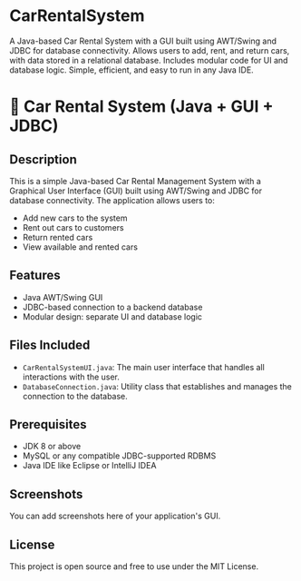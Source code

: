 # CarRentalSystem
A Java-based Car Rental System with a GUI built using AWT/Swing and JDBC for database connectivity. Allows users to add, rent, and return cars, with data stored in a relational database. Includes modular code for UI and database logic. Simple, efficient, and easy to run in any Java IDE.
# 🚗 Car Rental System (Java + GUI + JDBC)

## Description

This is a simple Java-based Car Rental Management System with a Graphical User Interface (GUI) built using AWT/Swing and JDBC for database connectivity. The application allows users to:

- Add new cars to the system
- Rent out cars to customers
- Return rented cars
- View available and rented cars

## Features

- Java AWT/Swing GUI
- JDBC-based connection to a backend database
- Modular design: separate UI and database logic

## Files Included

- `CarRentalSystemUI.java`: The main user interface that handles all interactions with the user.
- `DatabaseConnection.java`: Utility class that establishes and manages the connection to the database.

## Prerequisites

- JDK 8 or above
- MySQL or any compatible JDBC-supported RDBMS
- Java IDE like Eclipse or IntelliJ IDEA

## Screenshots

You can add screenshots here of your application's GUI.

## License

This project is open source and free to use under the MIT License.
